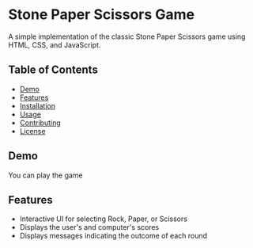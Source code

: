 # Stone Paper Scissors Game

A simple implementation of the classic Stone Paper Scissors game using HTML, CSS, and JavaScript.

## Table of Contents

- [Demo](#demo)
- [Features](#features)
- [Installation](#installation)
- [Usage](#usage)
- [Contributing](#contributing)
- [License](#license)

## Demo

You can play the game 

## Features

- Interactive UI for selecting Rock, Paper, or Scissors
- Displays the user's and computer's scores
- Displays messages indicating the outcome of each round



